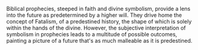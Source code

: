 
Biblical prophecies, steeped in faith and divine symbolism, provide a lens into the future as predetermined by a higher will. They drive home the concept of Fatalism, of a predestined history, the shape of which is solely within the hands of the divine. However, the subjective interpretation of symbolism in prophecies leads to a multitude of possible outcomes, painting a picture of a future that's as much malleable as it is predestined. 

